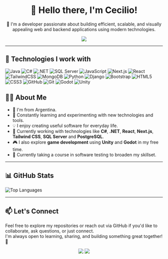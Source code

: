 <h1 align="center">👋 Hello there, I'm Cecilio!</h1>

<p align="center">🎯 I'm a developer passionate about building efficient, scalable, and visually appealing web and backend applications using modern technologies.</p>

<p align="center">
  <img src="https://github.com/user-attachments/assets/86b3a3d4-1754-4c47-877e-0329a2ef7668" />
</p>

<hr />

<h2>🚀 Technologies I work with</h2>

<p>
  <img src="https://img.shields.io/badge/Java-007396?style=for-the-badge" alt="Java" />
  <img src="https://img.shields.io/badge/C%23-239120?style=for-the-badge&logo=c-sharp&logoColor=white" alt="C#" />
  <img src="https://img.shields.io/badge/.NET-512BD4?style=for-the-badge&logo=dotnet&logoColor=white" alt=".NET" />
  <img src="https://img.shields.io/badge/SQL_Server-CC2927?style=for-the-badge&logo=microsoftsqlserver&logoColor=white" alt="SQL Server" />
  <img src="https://img.shields.io/badge/JavaScript-F7DF1E?style=for-the-badge&logo=javascript&logoColor=black" alt="JavaScript" />
  <img src="https://img.shields.io/badge/Next.js-000000?style=for-the-badge&logo=nextdotjs&logoColor=white" alt="Next.js" />
  <img src="https://img.shields.io/badge/React-61DAFB?style=for-the-badge&logo=react&logoColor=black" alt="React" />
  <img src="https://img.shields.io/badge/Tailwind-06B6D4?style=for-the-badge&logo=tailwindcss&logoColor=white" alt="TailwindCSS" />
  <img src="https://img.shields.io/badge/MongoDB-4EA94B?style=for-the-badge&logo=mongodb&logoColor=white" alt="MongoDB" />
  <img src="https://img.shields.io/badge/Python-3776AB?style=for-the-badge&logo=python&logoColor=white" alt="Python" />
  <img src="https://img.shields.io/badge/Django-092E20?style=for-the-badge&logo=django&logoColor=white" alt="Django" />
  <img src="https://img.shields.io/badge/Bootstrap-7952B3?style=for-the-badge&logo=bootstrap&logoColor=white" alt="Bootstrap" />
  <img src="https://img.shields.io/badge/HTML5-E34F26?style=for-the-badge&logo=html5&logoColor=white" alt="HTML5" />
  <img src="https://img.shields.io/badge/CSS3-1572B6?style=for-the-badge&logo=css&logoColor=white" alt="CSS3" />
  <img src="https://img.shields.io/badge/GitHub-181717?style=for-the-badge&logo=github&logoColor=white" alt="GitHub" />
  <img src="https://img.shields.io/badge/Git-F05032?style=for-the-badge&logo=git&logoColor=white" alt="Git" />
  <img src="https://img.shields.io/badge/Godot-478CBF?style=for-the-badge&logo=godotengine&logoColor=white" alt="Godot" />
  <img src="https://img.shields.io/badge/Unity-000000?style=for-the-badge&logo=unity&logoColor=white" alt="Unity" />

</p>

<h2>👨‍💻 About Me</h2>

<ul>
  <li>🧉 I'm from Argentina.</li>
  <li>🌱 Constantly learning and experimenting with new technologies and tools.</li>
  <li>💡 I enjoy creating useful software for everyday life.</li>
  <li>🎯 Currently working with technologies like <strong>C#</strong>, <strong>.NET</strong>, <strong>React</strong>, <strong>Next.js</strong>, <strong>Tailwind CSS</strong>, <strong>SQL Server</strong> and <strong>PostgreSQL</strong>.</li>
  <li>🎮 I also explore <strong>game development</strong> using <strong>Unity</strong> and <strong>Godot</strong> in my free time.</li>
  <li>🧪 Currently taking a course in software testing to broaden my skillset.</li>
</ul>


<hr />

<h2>📊 GitHub Stats</h2>

<p>
  <img src="https://github-readme-stats.vercel.app/api/top-langs/?username=ceso217&layout=compact&theme=tokyonight" alt="Top Languages" />
</p>

<hr />

<h2>📫 Let's Connect</h2>

<p>
  Feel free to explore my repositories or reach out via GitHub if you'd like to collaborate, ask questions, or just connect.<br />
  I'm always open to learning, sharing, and building something great together! 🚀
</p>
<p align="center">
    <a href="https://www.linkedin.com/in/juan-cecilio-baroni-pietto-9161812b2/" target="_blank"><img src="https://img.icons8.com/fluent/48/000000/linkedin.png"/></a>
    <a href="mailto:baronicecilio@gmail.com" target="_blank"><img src="https://img.icons8.com/fluent/48/000000/gmail.png"/></a>
</p>

